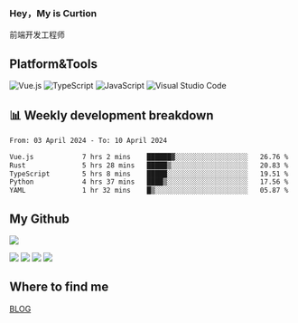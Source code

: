 ### Hey，My is Curtion
前端开发工程师
## Platform&Tools

![Vue.js](https://img.shields.io/badge/-Vue.js-4FC08D?style=flat-square&logo=Vue.js&logoColor=white)
![TypeScript](https://img.shields.io/badge/-TypeScript-007ACC?style=flat-square&logo=typescript&logoColor=white)
![JavaScript](https://img.shields.io/badge/-JavaScript-F7DF1E?style=flat-square&logo=javascript&logoColor=black)
![Visual Studio Code](https://img.shields.io/badge/-VSCode-007ACC?style=flat-square&logo=Visual-Studio-Code&logoColor=white)

## 📊 Weekly development breakdown

<!--START_SECTION:waka-->

```txt
From: 03 April 2024 - To: 10 April 2024

Vue.js            7 hrs 2 mins    ██████▓░░░░░░░░░░░░░░░░░░   26.76 %
Rust              5 hrs 28 mins   █████▒░░░░░░░░░░░░░░░░░░░   20.83 %
TypeScript        5 hrs 8 mins    █████░░░░░░░░░░░░░░░░░░░░   19.51 %
Python            4 hrs 37 mins   ████▒░░░░░░░░░░░░░░░░░░░░   17.56 %
YAML              1 hr 32 mins    █▒░░░░░░░░░░░░░░░░░░░░░░░   05.87 %
```

<!--END_SECTION:waka-->

## My Github

![](http://github-profile-summary-cards.vercel.app/api/cards/profile-details?username=curtion&theme=nord_bright)

![](http://github-profile-summary-cards.vercel.app/api/cards/stats?username=curtion&theme=nord_bright)
![](http://github-profile-summary-cards.vercel.app/api/cards/productive-time?username=curtion&theme=nord_bright&utcOffset=8)
![](http://github-profile-summary-cards.vercel.app/api/cards/repos-per-language?username=curtion&theme=nord_bright)
![](http://github-profile-summary-cards.vercel.app/api/cards/most-commit-language?username=curtion&theme=nord_bright)

## Where to find me

[BLOG](https://blog.3gxk.net)
